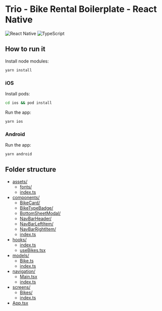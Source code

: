# Trio - Bike Rental Boilerplate - React Native
![React Native](https://img.shields.io/badge/react--native-0.70.3-green?style=flat-square) ![TypeScript](https://img.shields.io/badge/-TypeScript-blue?style=flat-square)

## How to run it

Install node modules:

```sh
yarn install
```

### iOS

Install pods:

```sh
cd ios && pod install
```

Run the app:

```sh
yarn ios
```

### Android

Run the app:

```sh
yarn android
```

## Folder structure

* [assets/](./app/assets)
  * [fonts/](./app/assets/fonts)
  * [index.ts](./app/assets/index.ts)
* [components/](./app/components)
  * [BikeCard/](./app/components/BikeCard)
  * [BikeTypeBadge/](./app/components/BikeTypeBadge)
  * [BottomSheetModal/](./app/components/BottomSheetModal)
  * [NavBarHeader/](./app/components/NavBarHeader)
  * [NavBarLeftItem/](./app/components/NavBarLeftItem)
  * [NavBarRightItem/](./app/components/NavBarRightItem)
  * [index.ts](./app/components/index.ts)
* [hooks/](./app/hooks)
  * [index.ts](./app/hooks/index.ts)
  * [useBikes.tsx](./app/hooks/useBikes.tsx)
* [models/](./app/models)
  * [Bike.ts](./app/models/Bike.ts)
  * [index.ts](./app/models/index.ts)
* [navigation/](./app/navigation)
  * [Main.tsx](./app/navigation/Main.tsx)
  * [index.ts](./app/navigation/index.ts)
* [screens/](./app/screens)
  * [Bikes/](./app/screens/Bikes)
  * [index.ts](./app/screens/index.ts)
* [App.tsx](./app/App.tsx)

